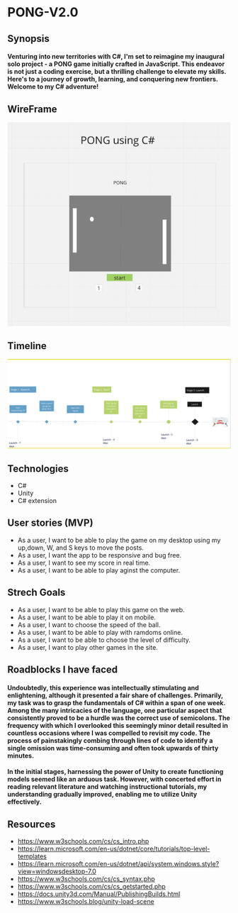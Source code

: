 # PONG-V2.0

## Synopsis
#### Venturing into new territories with C#, I'm set to reimagine my inaugural solo project - a PONG game initially crafted in JavaScript. This endeavor is not just a coding exercise, but a thrilling challenge to elevate my skills. Here's to a journey of growth, learning, and conquering new frontiers. Welcome to my C# adventure!

## WireFrame
![wireFrame](./images/wireFrame.png)

## Timeline
![timeLine](./images/timeline.png)

## Technologies
* C#
* Unity
* C# extension

## User stories (MVP)
* As a user, I want to be able to play the game on my desktop using my up,down, W, and S keys to move the posts.
* As a user, I want the app to be responsive and bug free.
* As a user, I want to see my score in real time.
* As a user, I want to be able to play aginst the computer. 
## Strech Goals
* As a user, I want to be able to play this game on the web.
* As a user, I want to be able to play it on mobile.
* As a user, I want to choose the speed of the ball.
* As a user, I want to be able to play with ramdoms online.
* As a user, I want to be able to choose the level of difficulty.
* As a user, I want to play other games in the site.

## Roadblocks I have faced
#### Undoubtedly, this experience was intellectually stimulating and enlightening, although it presented a fair share of challenges. Primarily, my task was to grasp the fundamentals of C# within a span of one week. Among the many intricacies of the language, one particular aspect that consistently proved to be a hurdle was the correct use of semicolons. The frequency with which I overlooked this seemingly minor detail resulted in countless occasions where I was compelled to revisit my code. The process of painstakingly combing through lines of code to identify a single omission was time-consuming and often took upwards of thirty minutes.

#### In the initial stages, harnessing the power of Unity to create functioning models seemed like an arduous task. However, with concerted effort in reading relevant literature and watching instructional tutorials, my understanding gradually improved, enabling me to utilize Unity effectively.

## Resources
* https://www.w3schools.com/cs/cs_intro.php
* https://learn.microsoft.com/en-us/dotnet/core/tutorials/top-level-templates
* https://learn.microsoft.com/en-us/dotnet/api/system.windows.style?view=windowsdesktop-7.0
* https://www.w3schools.com/cs/cs_syntax.php
* https://www.w3schools.com/cs/cs_getstarted.php
* https://docs.unity3d.com/Manual/PublishingBuilds.html
* https://www.w3schools.blog/unity-load-scene